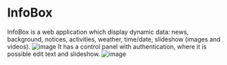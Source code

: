 # InfoBox
InfoBox is a web application which display dynamic data: news, background, notices, activities, weather, time/date, slideshow (images and videos). 
![image](https://user-images.githubusercontent.com/36988326/112754558-e277a100-8fdc-11eb-88f2-c7d472950a2c.png)
It has a control panel with authentication, where it is possible edit text and slideshow.
![image](https://user-images.githubusercontent.com/36988326/112754572-ef949000-8fdc-11eb-872f-3a6ca34759f4.png)


